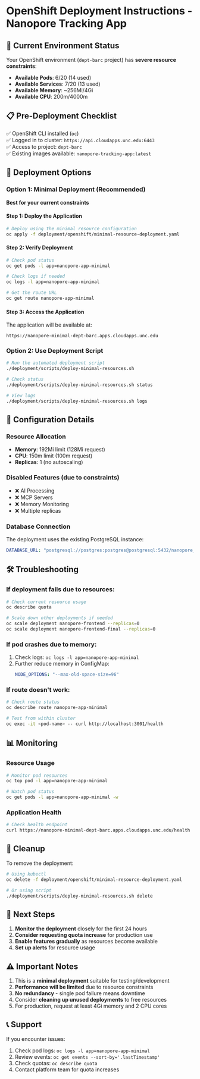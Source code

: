 # OpenShift Deployment Instructions - Nanopore Tracking App

## 🚨 Current Environment Status

Your OpenShift environment (`dept-barc` project) has **severe resource constraints**:
- **Available Pods**: 6/20 (14 used)
- **Available Services**: 7/20 (13 used)  
- **Available Memory**: ~256Mi/4Gi
- **Available CPU**: 200m/4000m

## 📋 Pre-Deployment Checklist

✅ OpenShift CLI installed (`oc`)  
✅ Logged in to cluster: `https://api.cloudapps.unc.edu:6443`  
✅ Access to project: `dept-barc`  
✅ Existing images available: `nanopore-tracking-app:latest`

## 🚀 Deployment Options

### Option 1: Minimal Deployment (Recommended)
**Best for your current constraints**

#### Step 1: Deploy the Application
```bash
# Deploy using the minimal resource configuration
oc apply -f deployment/openshift/minimal-resource-deployment.yaml
```

#### Step 2: Verify Deployment
```bash
# Check pod status
oc get pods -l app=nanopore-app-minimal

# Check logs if needed
oc logs -l app=nanopore-app-minimal

# Get the route URL
oc get route nanopore-app-minimal
```

#### Step 3: Access the Application
The application will be available at:
```
https://nanopore-minimal-dept-barc.apps.cloudapps.unc.edu
```

### Option 2: Use Deployment Script
```bash
# Run the automated deployment script
./deployment/scripts/deploy-minimal-resources.sh

# Check status
./deployment/scripts/deploy-minimal-resources.sh status

# View logs
./deployment/scripts/deploy-minimal-resources.sh logs
```

## 🔧 Configuration Details

### Resource Allocation
- **Memory**: 192Mi limit (128Mi request)
- **CPU**: 150m limit (100m request)
- **Replicas**: 1 (no autoscaling)

### Disabled Features (due to constraints)
- ❌ AI Processing
- ❌ MCP Servers
- ❌ Memory Monitoring
- ❌ Multiple replicas

### Database Connection
The deployment uses the existing PostgreSQL instance:
```yaml
DATABASE_URL: "postgresql://postgres:postgres@postgresql:5432/nanopore_db"
```

## 🛠️ Troubleshooting

### If deployment fails due to resources:
```bash
# Check current resource usage
oc describe quota

# Scale down other deployments if needed
oc scale deployment nanopore-frontend --replicas=0
oc scale deployment nanopore-frontend-final --replicas=0
```

### If pod crashes due to memory:
1. Check logs: `oc logs -l app=nanopore-app-minimal`
2. Further reduce memory in ConfigMap:
   ```yaml
   NODE_OPTIONS: "--max-old-space-size=96"
   ```

### If route doesn't work:
```bash
# Check route status
oc describe route nanopore-app-minimal

# Test from within cluster
oc exec -it <pod-name> -- curl http://localhost:3001/health
```

## 📊 Monitoring

### Resource Usage
```bash
# Monitor pod resources
oc top pod -l app=nanopore-app-minimal

# Watch pod status
oc get pods -l app=nanopore-app-minimal -w
```

### Application Health
```bash
# Check health endpoint
curl https://nanopore-minimal-dept-barc.apps.cloudapps.unc.edu/health
```

## 🧹 Cleanup

To remove the deployment:
```bash
# Using kubectl
oc delete -f deployment/openshift/minimal-resource-deployment.yaml

# Or using script
./deployment/scripts/deploy-minimal-resources.sh delete
```

## 🚦 Next Steps

1. **Monitor the deployment** closely for the first 24 hours
2. **Consider requesting quota increase** for production use
3. **Enable features gradually** as resources become available
4. **Set up alerts** for resource usage

## ⚠️ Important Notes

1. This is a **minimal deployment** suitable for testing/development
2. **Performance will be limited** due to resource constraints
3. **No redundancy** - single pod failure means downtime
4. Consider **cleaning up unused deployments** to free resources
5. For production, request at least 4Gi memory and 2 CPU cores

## 📞 Support

If you encounter issues:
1. Check pod logs: `oc logs -l app=nanopore-app-minimal`
2. Review events: `oc get events --sort-by='.lastTimestamp'`
3. Check quotas: `oc describe quota`
4. Contact platform team for quota increases 